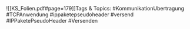 
![[KS_Folien.pdf#page=179]]Tags & Topics:
   #KommunikationUbertragung
   #TCPAnwendung
   #ippaketepseudoheader
   #versend
   #IPPaketePseudoHeader
   #Versenden
